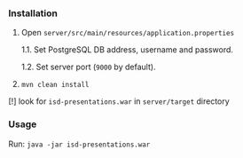 ### Installation

1. Open `server/src/main/resources/application.properties`

    1.1. Set PostgreSQL DB address, username and password.

    1.2. Set server port (`9000` by default).

2. `mvn clean install`

[!] look for `isd-presentations.war` in `server/target` directory

### Usage

Run: `java -jar isd-presentations.war`

